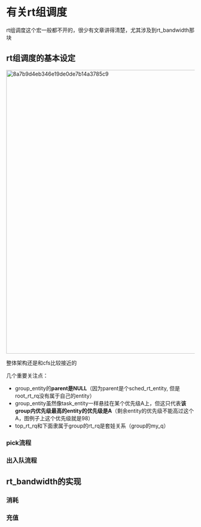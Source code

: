 # 有关rt组调度
rt组调度这个宏一般都不开的，很少有文章讲得清楚，尤其涉及到rt_bandwidth那块

## rt组调度的基本设定
<img width="757" alt="8a7b9d4eb346e19de0de7b14a3785c9" src="https://github.com/Rust401/OS-kernel-dev-config/assets/31315527/ce0d9fc9-5313-449a-8418-d74ce3f69a00">

整体架构还是和cfs比较接近的

几个重要关注点：
* group_entity的**parent是NULL**（因为parent是个sched_rt_entity, 但是root_rt_rq没有属于自己的entity）
* group_entity虽然像task_entity一样悬挂在某个优先级A上，但这只代表**该group内优先级最高的entity的优先级是A**（剩余entity的优先级不能高过这个A，图例子上这个优先级就是98）
* top_rt_rq和下面隶属于group的rt_rq是套娃关系（group的my_q）

### pick流程
### 出入队流程

## rt_bandwidth的实现
### 消耗
### 充值
